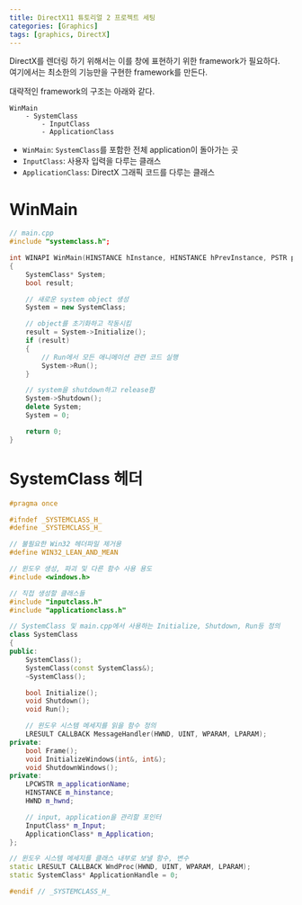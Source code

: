 ```yaml
---
title: DirectX11 튜토리얼 2 프로젝트 세팅
categories: [Graphics]
tags: [graphics, DirectX]
---
```


DirectX를 렌더링 하기 위해서는 이를 창에 표현하기 위한 framework가 필요하다.  
여기에서는 최소한의 기능만을 구현한 framework를 만든다.

대략적인 framework의 구조는 아래와 같다.

```
WinMain
    - SystemClass
        - InputClass
        - ApplicationClass
```

- `WinMain`: `SystemClass`를 포함한 전체 application이 돌아가는 곳
- `InputClass`: 사용자 입력을 다루는 클래스
- `ApplicationClass`: DirectX 그래픽 코드를 다루는 클래스

# WinMain

```cpp
// main.cpp
#include "systemclass.h";

int WINAPI WinMain(HINSTANCE hInstance, HINSTANCE hPrevInstance, PSTR pScmdline, int iCmdshow)
{
	SystemClass* System;
	bool result;

	// 새로운 system object 생성
	System = new SystemClass;

	// object를 초기화하고 작동시킴
	result = System->Initialize();
	if (result)
	{
        // Run에서 모든 애니메이션 관련 코드 실행
		System->Run();
	}

	// system을 shutdown하고 release함
	System->Shutdown();
	delete System;
	System = 0;

	return 0;
}
```

# SystemClass 헤더

```cpp
#pragma once

#ifndef _SYSTEMCLASS_H_
#define _SYSTEMCLASS_H_

// 불필요한 Win32 헤더파일 제거용
#define WIN32_LEAN_AND_MEAN

// 윈도우 생성, 파괴 및 다른 함수 사용 용도
#include <windows.h>

// 직접 생성할 클래스들
#include "inputclass.h"
#include "applicationclass.h"

// SystemClass 및 main.cpp에서 사용하는 Initialize, Shutdown, Run등 정의
class SystemClass
{
public:
	SystemClass();
	SystemClass(const SystemClass&);
	~SystemClass();

	bool Initialize();
	void Shutdown();
	void Run();

	// 윈도우 시스템 메세지를 읽을 함수 정의
	LRESULT CALLBACK MessageHandler(HWND, UINT, WPARAM, LPARAM);
private:
	bool Frame();
	void InitializeWindows(int&, int&);
	void ShutdownWindows();
private:
	LPCWSTR m_applicationName;
	HINSTANCE m_hinstance;
	HWND m_hwnd;

	// input, application을 관리할 포인터
	InputClass* m_Input;
	ApplicationClass* m_Application;
};

// 윈도우 시스템 메세지를 클래스 내부로 보낼 함수, 변수
static LRESULT CALLBACK WndProc(HWND, UINT, WPARAM, LPARAM);
static SystemClass* ApplicationHandle = 0;

#endif // _SYSTEMCLASS_H_
```
